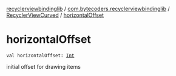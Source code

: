 [recyclerviewbindinglib](../../index.md) / [com.bytecoders.recyclerviewbindinglib](../index.md) / [RecyclerViewCurved](index.md) / [horizontalOffset](./horizontal-offset.md)

# horizontalOffset

`val horizontalOffset: `[`Int`](https://kotlinlang.org/api/latest/jvm/stdlib/kotlin/-int/index.html)

initial offset for drawing items

